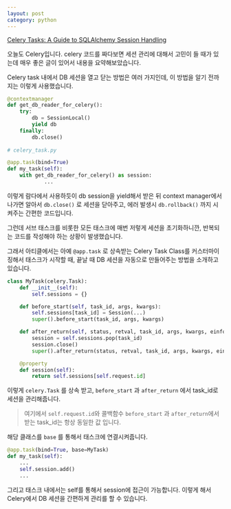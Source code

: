 ```yaml
---
layout: post
category: python
---
```


[Celery Tasks: A Guide to SQLAlchemy Session Handling](https://celery.school/sqlalchemy-session-celery-tasks)

오늘도 Celery입니다. celery 코드를 짜다보면 세션 관리에 대해서 고민이 들 때가 있는데 매우 좋은 글이 있어서 내용을 요약해보았습니다.

Celery task 내에서 DB 세션을 열고 닫는 방법은 여러 가지인데, 이 방법을 알기 전까지는 이렇게 사용했습니다.

```python
@contextmanager
def get_db_reader_for_celery():
    try:
        db = SessionLocal()
        yield db
    finally:
        db.close()
 
# celery_task.py

@app.task(bind=True)
def my_task(self):
    with get_db_reader_for_celery() as session:
            ...
```

이렇게 람다에서 사용하듯이 db session을 yield해서 받은 뒤 context manager에서 나가면 알아서 `db.close()` 로 세션을 닫아주고, 에러 발생시 `db.rollback()` 까지 시켜주는 간편한 코드입니다.

그런데 서브 태스크를 비롯한 모든 태스크에 매번 저렇게 세션을 초기화하니깐, 반복되는 코드를 작성해야 하는 상황이 발생했습니다.

그래서 아티클에서는 아예 `@app.task` 로 상속받는 Celery Task Class를 커스터마이징해서 태스크가 시작할 때, 끝날 때 DB 세션을 자동으로 만들어주는 방법을 소개하고 있습니다.

```python
class MyTask(celery.Task):
    def __init__(self):
        self.sessions = {}

    def before_start(self, task_id, args, kwargs):
        self.sessions[task_id] = Session(...)
        super().before_start(task_id, args, kwargs)

    def after_return(self, status, retval, task_id, args, kwargs, einfo):
        session = self.sessions.pop(task_id)
        session.close()
        super().after_return(status, retval, task_id, args, kwargs, einfo)

    @property
    def session(self):
        return self.sessions[self.request.id] 
```

이렇게 `celery.Task` 를 상속 받고, `before_start` 과 `after_return` 에서 task_id로 세션을 관리해줍니다. 

> 여기에서 `self.request.id`와 콜백함수 `before_start` 과 `after_return`에서 받는 task_id는 항상 동일한 값 입니다.
> 

해당 클래스를 `base` 를 통해서 태스크에 연결시켜줍니다.

```python
@app.task(bind=True, base=MyTask)
def my_task(self):
	...
	self.session.add()
	...
```

그리고 태스크 내에서는 self를 통해서 session에 접근이 가능합니다. 이렇게 해서 Celery에서 DB 세션을 간편하게 관리를 할 수 있습니다.